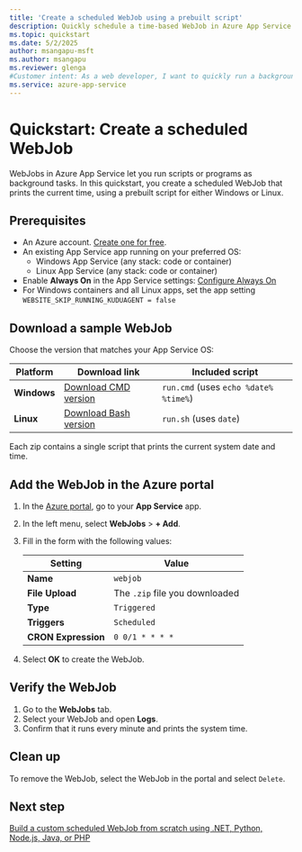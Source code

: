 ```yaml
---
title: 'Create a scheduled WebJob using a prebuilt script'
description: Quickly schedule a time-based WebJob in Azure App Service using a prebuilt script for Windows or Linux.
ms.topic: quickstart
ms.date: 5/2/2025
author: msangapu-msft
ms.author: msangapu
ms.reviewer: glenga
#Customer intent: As a web developer, I want to quickly run a background script that prints the current time.
ms.service: azure-app-service
---
```


# Quickstart: Create a scheduled WebJob

WebJobs in Azure App Service let you run scripts or programs as background tasks. In this quickstart, you create a scheduled WebJob that prints the current time, using a prebuilt script for either Windows or Linux.

## Prerequisites

- An Azure account. [Create one for free](https://azure.microsoft.com/pricing/purchase-options/azure-account?cid=msft_learn).
- An existing App Service app running on your preferred OS:
  - Windows App Service (any stack: code or container)
  - Linux App Service (any stack: code or container)
- Enable **Always On** in the App Service settings: [Configure Always On](configure-common.md?tabs=portal#configure-general-settings)
- For Windows containers and all Linux apps, set the app setting `WEBSITE_SKIP_RUNNING_KUDUAGENT = false`

## Download a sample WebJob

Choose the version that matches your App Service OS:

| Platform | Download link | Included script |
|----------|----------------|-----------------|
| **Windows** | [Download CMD version](https://github.com/Azure-Samples/App-Service-WebJobs-Quickstart/raw/main/windows/webjob-windows.zip) | `run.cmd` (uses `echo %date% %time%`) |
| **Linux**   | [Download Bash version](https://github.com/Azure-Samples/App-Service-WebJobs-Quickstart/raw/main/linux/webjob-linux.zip)   | `run.sh` (uses `date`) |

Each zip contains a single script that prints the current system date and time.

## Add the WebJob in the Azure portal

1. In the [Azure portal](https://portal.azure.com), go to your **App Service** app.
2. In the left menu, select **WebJobs** > **+ Add**.
3. Fill in the form with the following values:

   | Setting            | Value             |
   |--------------------|-------------------|
   | **Name**           | `webjob`          |
   | **File Upload**    | The `.zip` file you downloaded |
   | **Type**           | `Triggered`       |
   | **Triggers**       | `Scheduled`       |
   | **CRON Expression**| `0 0/1 * * * *`   |

4. Select **OK** to create the WebJob.

## Verify the WebJob

1. Go to the **WebJobs** tab.
2. Select your WebJob and open **Logs**.
3. Confirm that it runs every minute and prints the system time.

## Clean up

To remove the WebJob, select the WebJob in the portal and select `Delete`.

## <a name="NextSteps"></a> Next step

[Build a custom scheduled WebJob from scratch using .NET, Python, Node.js, Java, or PHP](tutorial-webjobs.md)